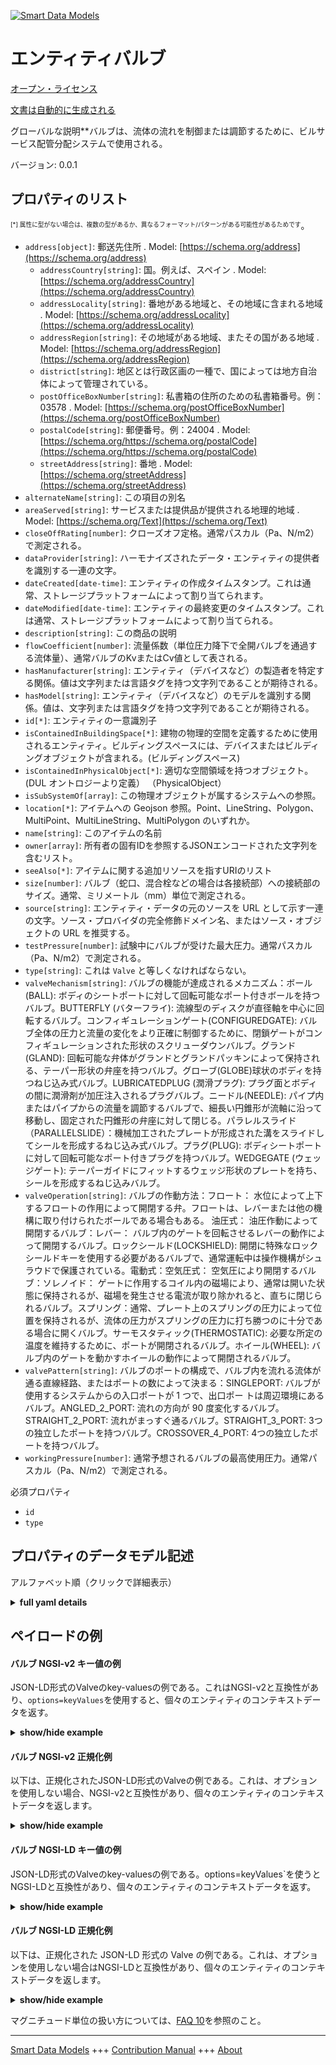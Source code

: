 <!-- 10-Header -->    
[![Smart Data Models](https://smartdatamodels.org/wp-content/uploads/2022/01/SmartDataModels_logo.png "Logo")](https://smartdatamodels.org)    
エンティティバルブ    
=========<!-- /10-Header -->    
<!-- 15-License -->    
[オープン・ライセンス](https://github.com/smart-data-models//dataModel.S4BLDG/blob/master/Valve/LICENSE.md)    
[文書は自動的に生成される](https://docs.google.com/presentation/d/e/2PACX-1vTs-Ng5dIAwkg91oTTUdt8ua7woBXhPnwavZ0FxgR8BsAI_Ek3C5q97Nd94HS8KhP-r_quD4H0fgyt3/pub?start=false&loop=false&delayms=3000#slide=id.gb715ace035_0_60)    
<!-- /15-License -->    
<!-- 20-Description -->    
グローバルな説明**バルブは、流体の流れを制御または調節するために、ビルサービス配管分配システムで使用される。    
バージョン: 0.0.1    
<!-- /20-Description -->    
<!-- 30-PropertiesList -->    
## プロパティのリスト    
<sup><sub>[*] 属性に型がない場合は、複数の型があるか、異なるフォーマット/パターンがある可能性があるためです</sub></sup>。    
- `address[object]`: 郵送先住所  . Model: [https://schema.org/address](https://schema.org/address)	- `addressCountry[string]`: 国。例えば、スペイン  . Model: [https://schema.org/addressCountry](https://schema.org/addressCountry)    
	- `addressLocality[string]`: 番地がある地域と、その地域に含まれる地域  . Model: [https://schema.org/addressLocality](https://schema.org/addressLocality)    
	- `addressRegion[string]`: その地域がある地域、またその国がある地域  . Model: [https://schema.org/addressRegion](https://schema.org/addressRegion)    
	- `district[string]`: 地区とは行政区画の一種で、国によっては地方自治体によって管理されている。      
	- `postOfficeBoxNumber[string]`: 私書箱の住所のための私書箱番号。例：03578  . Model: [https://schema.org/postOfficeBoxNumber](https://schema.org/postOfficeBoxNumber)    
	- `postalCode[string]`: 郵便番号。例：24004  . Model: [https://schema.org/https://schema.org/postalCode](https://schema.org/https://schema.org/postalCode)    
	- `streetAddress[string]`: 番地  . Model: [https://schema.org/streetAddress](https://schema.org/streetAddress)    
- `alternateName[string]`: この項目の別名  - `areaServed[string]`: サービスまたは提供品が提供される地理的地域  . Model: [https://schema.org/Text](https://schema.org/Text)- `closeOffRating[number]`: クローズオフ定格。通常パスカル（Pa、N/m2）で測定される。  - `dataProvider[string]`: ハーモナイズされたデータ・エンティティの提供者を識別する一連の文字。  - `dateCreated[date-time]`: エンティティの作成タイムスタンプ。これは通常、ストレージプラットフォームによって割り当てられます。  - `dateModified[date-time]`: エンティティの最終変更のタイムスタンプ。これは通常、ストレージプラットフォームによって割り当てられる。  - `description[string]`: この商品の説明  - `flowCoefficient[number]`: 流量係数（単位圧力降下で全開バルブを通過する流体量）、通常バルブのKvまたはCv値として表される。  - `hasManufacturer[string]`: エンティティ（デバイスなど）の製造者を特定する関係。値は文字列または言語タグを持つ文字列であることが期待される。  - `hasModel[string]`: エンティティ（デバイスなど）のモデルを識別する関係。値は、文字列または言語タグを持つ文字列であることが期待される。  - `id[*]`: エンティティの一意識別子  - `isContainedInBuildingSpace[*]`: 建物の物理的空間を定義するために使用されるエンティティ。ビルディングスペースには、デバイスまたはビルディングオブジェクトが含まれる。(ビルディングスペース)  - `isContainedInPhysicalObject[*]`: 適切な空間領域を持つオブジェクト。  (DUL オントロジーより定義） （PhysicalObject）  - `isSubSystemOf[array]`: この物理オブジェクトが属するシステムへの参照。  - `location[*]`: アイテムへの Geojson 参照。Point、LineString、Polygon、MultiPoint、MultiLineString、MultiPolygon のいずれか。  - `name[string]`: このアイテムの名前  - `owner[array]`: 所有者の固有IDを参照するJSONエンコードされた文字列を含むリスト。  - `seeAlso[*]`: アイテムに関する追加リソースを指すURIのリスト  - `size[number]`: バルブ（蛇口、混合栓などの場合は各接続部）への接続部のサイズ。通常、ミリメートル（mm）単位で測定される。  - `source[string]`: エンティティ・データの元のソースを URL として示す一連の文字。ソース・プロバイダの完全修飾ドメイン名、またはソース・オブジェクトの URL を推奨する。  - `testPressure[number]`: 試験中にバルブが受けた最大圧力。通常パスカル（Pa、N/m2）で測定される。  - `type[string]`: これは `Valve` と等しくなければならない。  - `valveMechanism[string]`: バルブの機能が達成されるメカニズム：ボール(BALL): ボディのシートポートに対して回転可能なポート付きボールを持つバルブ。BUTTERFLY (バターフライ): 流線型のディスクが直径軸を中心に回転するバルブ。コンフィギュレーションゲート(CONFIGUREDGATE): バルブ全体の圧力と流量の変化をより正確に制御するために、閉鎖ゲートがコンフィギュレーションされた形状のスクリューダウンバルブ。グランド(GLAND): 回転可能な弁体がグランドとグランドパッキンによって保持される、テーパー形状の弁座を持つバルブ。グローブ(GLOBE)球状のボディを持つねじ込み式バルブ。LUBRICATEDPLUG (潤滑プラグ): プラグ面とボディの間に潤滑剤が加圧注入されるプラグバルブ。ニードル(NEEDLE): パイプ内またはパイプからの流量を調節するバルブで、細長い円錐形が流軸に沿って移動し、固定された円錐形の弁座に対して閉じる。パラレルスライド（PARALLELSLIDE）：機械加工されたプレートが形成された溝をスライドしてシールを形成するねじ込み式バルブ。プラグ(PLUG): ボディシートポートに対して回転可能なポート付きプラグを持つバルブ。WEDGEGATE (ウェッジゲート): テーパーガイドにフィットするウェッジ形状のプレートを持ち、シールを形成するねじ込みバルブ。  - `valveOperation[string]`: バルブの作動方法：フロート： 水位によって上下するフロートの作用によって開閉する弁。フロートは、レバーまたは他の機構に取り付けられたボールである場合もある。 油圧式： 油圧作動によって開閉するバルブ：レバー： バルブ内のゲートを回転させるレバーの動作によって開閉するバルブ。ロックシールド(LOCKSHIELD): 開閉に特殊なロックシールドキーを使用する必要があるバルブで、通常運転中は操作機構がシュラウドで保護されている。電動式：空気圧式： 空気圧により開閉するバルブ：ソレノイド： ゲートに作用するコイル内の磁場により、通常は開いた状態に保持されるが、磁場を発生させる電流が取り除かれると、直ちに閉じられるバルブ。スプリング：通常、プレート上のスプリングの圧力によって位置を保持されるが、流体の圧力がスプリングの圧力に打ち勝つのに十分である場合に開くバルブ。サーモスタティック(THERMOSTATIC): 必要な所定の温度を維持するために、ポートが開閉されるバルブ。ホイール(WHEEL): バルブ内のゲートを動かすホイールの動作によって開閉されるバルブ。  - `valvePattern[string]`: バルブのポートの構成で、バルブ内を流れる流体が通る直線経路、またはポートの数によって決まる：SINGLEPORT: バルブが使用するシステムからの入口ポートが 1 つで、出口ポー トは周辺環境にあるバルブ。ANGLED_2_PORT: 流れの方向が 90 度変化するバルブ。STRAIGHT_2_PORT: 流れがまっすぐ通るバルブ。STRAIGHT_3_PORT: 3つの独立したポートを持つバルブ。CROSSOVER_4_PORT: 4つの独立したポートを持つバルブ。  - `workingPressure[number]`: 通常予想されるバルブの最高使用圧力。通常パスカル（Pa、N/m2）で測定される。  <!-- /30-PropertiesList -->    
<!-- 35-RequiredProperties -->    
必須プロパティ    
- `id`  - `type`  <!-- /35-RequiredProperties -->    
<!-- 40-RequiredProperties -->    
<!-- /40-RequiredProperties -->    
<!-- 50-DataModelHeader -->    
## プロパティのデータモデル記述    
アルファベット順（クリックで詳細表示）    
<!-- /50-DataModelHeader -->    
<!-- 60-ModelYaml -->    
<details><summary><strong>full yaml details</strong></summary>      
```yaml    
Valve:      
  description: A valve is used in a building services piping distribution system to control or modulate the flow of the fluid.      
  properties:      
    address:      
      description: The mailing address      
      properties:      
        addressCountry:      
          description: 'The country. For example, Spain'      
          type: string      
          x-ngsi:      
            model: https://schema.org/addressCountry      
            type: Property      
        addressLocality:      
          description: 'The locality in which the street address is, and which is in the region'      
          type: string      
          x-ngsi:      
            model: https://schema.org/addressLocality      
            type: Property      
        addressRegion:      
          description: 'The region in which the locality is, and which is in the country'      
          type: string      
          x-ngsi:      
            model: https://schema.org/addressRegion      
            type: Property      
        district:      
          description: 'A district is a type of administrative division that, in some countries, is managed by the local government'      
          type: string      
          x-ngsi:      
            type: Property      
        postOfficeBoxNumber:      
          description: 'The post office box number for PO box addresses. For example, 03578'      
          type: string      
          x-ngsi:      
            model: https://schema.org/postOfficeBoxNumber      
            type: Property      
        postalCode:      
          description: 'The postal code. For example, 24004'      
          type: string      
          x-ngsi:      
            model: https://schema.org/https://schema.org/postalCode      
            type: Property      
        streetAddress:      
          description: The street address      
          type: string      
          x-ngsi:      
            model: https://schema.org/streetAddress      
            type: Property      
        streetNr:      
          description: Number identifying a specific property on a public street      
          type: string      
          x-ngsi:      
            type: Property      
      type: object      
      x-ngsi:      
        model: https://schema.org/address      
        type: Property      
    alternateName:      
      description: An alternative name for this item      
      type: string      
      x-ngsi:      
        type: Property      
    areaServed:      
      description: The geographic area where a service or offered item is provided      
      type: string      
      x-ngsi:      
        model: https://schema.org/Text      
        type: Property      
    closeOffRating:      
      description: 'Close off rating. Usually measured in Pascals (Pa, N/m2)'      
      type: number      
      x-ngsi:      
        type: Property      
    dataProvider:      
      description: A sequence of characters identifying the provider of the harmonised data entity      
      type: string      
      x-ngsi:      
        type: Property      
    dateCreated:      
      description: Entity creation timestamp. This will usually be allocated by the storage platform      
      format: date-time      
      type: string      
      x-ngsi:      
        type: Property      
    dateModified:      
      description: Timestamp of the last modification of the entity. This will usually be allocated by the storage platform      
      format: date-time      
      type: string      
      x-ngsi:      
        type: Property      
    description:      
      description: A description of this item      
      type: string      
      x-ngsi:      
        type: Property      
    flowCoefficient:      
      description: 'Flow coefficient (the quantity of fluid that passes through a fully open valve at unit pressure drop), typically expressed as the Kv or Cv value for the valve'      
      type: number      
      x-ngsi:      
        type: Property      
    hasManufacturer:      
      description: 'A relationship identifying the manufacturer of an entity (e.g., device). The value is expected to be a string or a string with language tag'      
      type: string      
      x-ngsi:      
        type: Property      
    hasModel:      
      description: 'A relationship identifying the model of an entity (e.g., device). The value is expected to be a string or a string with language tag'      
      type: string      
      x-ngsi:      
        type: Property      
    id:      
      anyOf:      
        - description: Identifier format of any NGSI entity      
          maxLength: 256      
          minLength: 1      
          pattern: ^[\w\-\.\{\}\$\+\*\[\]`|~^@!,:\\]+$      
          type: string      
          x-ngsi:      
            type: Property      
        - description: Identifier format of any NGSI entity      
          format: uri      
          type: string      
          x-ngsi:      
            type: Property      
      description: Unique identifier of the entity      
      x-ngsi:      
        type: Property      
    isContainedInBuildingSpace:      
      anyOf:      
        - description: Identifier format of any NGSI entity      
          maxLength: 256      
          minLength: 1      
          pattern: ^[\w\-\.\{\}\$\+\*\[\]`|~^@!,:\\]+$      
          type: string      
          x-ngsi:      
            type: Property      
        - description: Identifier format of any NGSI entity      
          format: uri      
          type: string      
          x-ngsi:      
            type: Property      
      description: An entity used to define the physical spaces of the building. A building space contains devices or building objects. (BuildingSpace)      
      x-ngsi:      
        type: Property      
    isContainedInPhysicalObject:      
      anyOf:      
        - description: Identifier format of any NGSI entity      
          maxLength: 256      
          minLength: 1      
          pattern: ^[\w\-\.\{\}\$\+\*\[\]`|~^@!,:\\]+$      
          type: string      
          x-ngsi:      
            type: Property      
        - description: Identifier format of any NGSI entity      
          format: uri      
          type: string      
          x-ngsi:      
            type: Property      
      description: Any Object that has a proper space region.  (Definition extracted from DUL ontology) (PhysicalObject)      
      x-ngsi:      
        type: Property      
    isSubSystemOf:      
      description: A reference to a system(s) that this Physical Object is part of      
      items:      
        anyOf:      
          - description: Identifier format of any NGSI entity      
            maxLength: 256      
            minLength: 1      
            pattern: ^[\w\-\.\{\}\$\+\*\[\]`|~^@!,:\\]+$      
            type: string      
            x-ngsi:      
              type: Property      
          - description: Identifier format of any NGSI entity      
            format: uri      
            type: string      
            x-ngsi:      
              type: Property      
        description: Unique identifier of the entity      
        x-ngsi:      
          type: Property      
      type: array      
      x-ngsi:      
        type: Relationship      
    location:      
      description: 'Geojson reference to the item. It can be Point, LineString, Polygon, MultiPoint, MultiLineString or MultiPolygon'      
      oneOf:      
        - description: Geojson reference to the item. Point      
          properties:      
            bbox:      
              items:      
                type: number      
              minItems: 4      
              type: array      
            coordinates:      
              items:      
                type: number      
              minItems: 2      
              type: array      
            type:      
              enum:      
                - Point      
              type: string      
          required:      
            - type      
            - coordinates      
          title: GeoJSON Point      
          type: object      
          x-ngsi:      
            type: GeoProperty      
        - description: Geojson reference to the item. LineString      
          properties:      
            bbox:      
              items:      
                type: number      
              minItems: 4      
              type: array      
            coordinates:      
              items:      
                items:      
                  type: number      
                minItems: 2      
                type: array      
              minItems: 2      
              type: array      
            type:      
              enum:      
                - LineString      
              type: string      
          required:      
            - type      
            - coordinates      
          title: GeoJSON LineString      
          type: object      
          x-ngsi:      
            type: GeoProperty      
        - description: Geojson reference to the item. Polygon      
          properties:      
            bbox:      
              items:      
                type: number      
              minItems: 4      
              type: array      
            coordinates:      
              items:      
                items:      
                  items:      
                    type: number      
                  minItems: 2      
                  type: array      
                minItems: 4      
                type: array      
              type: array      
            type:      
              enum:      
                - Polygon      
              type: string      
          required:      
            - type      
            - coordinates      
          title: GeoJSON Polygon      
          type: object      
          x-ngsi:      
            type: GeoProperty      
        - description: Geojson reference to the item. MultiPoint      
          properties:      
            bbox:      
              items:      
                type: number      
              minItems: 4      
              type: array      
            coordinates:      
              items:      
                items:      
                  type: number      
                minItems: 2      
                type: array      
              type: array      
            type:      
              enum:      
                - MultiPoint      
              type: string      
          required:      
            - type      
            - coordinates      
          title: GeoJSON MultiPoint      
          type: object      
          x-ngsi:      
            type: GeoProperty      
        - description: Geojson reference to the item. MultiLineString      
          properties:      
            bbox:      
              items:      
                type: number      
              minItems: 4      
              type: array      
            coordinates:      
              items:      
                items:      
                  items:      
                    type: number      
                  minItems: 2      
                  type: array      
                minItems: 2      
                type: array      
              type: array      
            type:      
              enum:      
                - MultiLineString      
              type: string      
          required:      
            - type      
            - coordinates      
          title: GeoJSON MultiLineString      
          type: object      
          x-ngsi:      
            type: GeoProperty      
        - description: Geojson reference to the item. MultiLineString      
          properties:      
            bbox:      
              items:      
                type: number      
              minItems: 4      
              type: array      
            coordinates:      
              items:      
                items:      
                  items:      
                    items:      
                      type: number      
                    minItems: 2      
                    type: array      
                  minItems: 4      
                  type: array      
                type: array      
              type: array      
            type:      
              enum:      
                - MultiPolygon      
              type: string      
          required:      
            - type      
            - coordinates      
          title: GeoJSON MultiPolygon      
          type: object      
          x-ngsi:      
            type: GeoProperty      
      x-ngsi:      
        type: GeoProperty      
    name:      
      description: The name of this item      
      type: string      
      x-ngsi:      
        type: Property      
    owner:      
      description: A List containing a JSON encoded sequence of characters referencing the unique Ids of the owner(s)      
      items:      
        anyOf:      
          - description: Identifier format of any NGSI entity      
            maxLength: 256      
            minLength: 1      
            pattern: ^[\w\-\.\{\}\$\+\*\[\]`|~^@!,:\\]+$      
            type: string      
            x-ngsi:      
              type: Property      
          - description: Identifier format of any NGSI entity      
            format: uri      
            type: string      
            x-ngsi:      
              type: Property      
        description: Unique identifier of the entity      
        x-ngsi:      
          type: Property      
      type: array      
      x-ngsi:      
        type: Property      
    seeAlso:      
      description: list of uri pointing to additional resources about the item      
      oneOf:      
        - items:      
            format: uri      
            type: string      
          minItems: 1      
          type: array      
        - format: uri      
          type: string      
      x-ngsi:      
        type: Property      
    size:      
      description: 'The size of the connection to the valve (or to each connection for faucets, mixing valves, etc.). Usually measured in millimeters (mm)'      
      type: number      
      x-ngsi:      
        type: Property      
    source:      
      description: 'A sequence of characters giving the original source of the entity data as a URL. Recommended to be the fully qualified domain name of the source provider, or the URL to the source object'      
      type: string      
      x-ngsi:      
        type: Property      
    testPressure:      
      description: 'The maximum pressure to which the valve has been subjected under test. Usually measured in Pascals (Pa, N/m2)'      
      type: number      
      x-ngsi:      
        type: Property      
    type:      
      description: It must be equal to `Valve`      
      enum:      
        - Valve      
      type: string      
      x-ngsi:      
        type: Property      
    valveMechanism:      
      description: 'The mechanism by which the valve function is achieved where: BALL: Valve that has a ported ball that can be turned relative to the body seat ports. BUTTERFLY: Valve in which a streamlined disc pivots about a diametric axis. CONFIGUREDGATE: Screwdown valve in which the closing gate is shaped in a configured manner to have a more precise control of pressure and flow change across the valve. GLAND: Valve with a tapered seating, in which a rotatable plug is retained by means of a gland and gland packing. GLOBE: Screwdown valve that has a spherical body. LUBRICATEDPLUG: Plug valve in which a lubricant is injected under pressure between the plug face and the body. NEEDLE: Valve for regulating the flow in or from a pipe, in which a slender cone moves along the axis of flow to close against a fixed conical seat. PARALLELSLIDE: Screwdown valve that has a machined plate that slides in formed grooves to form a seal. PLUG: Valve that has a ported plug that can be turned relative to the body seat ports. WEDGEGATE: Screwdown valve that has a wedge shaped plate fitting into tapered guides to form a seal'      
      type: string      
      x-ngsi:      
        type: Property      
    valveOperation:      
      description: 'The method of valve operation where: DROPWEIGHT: A valve that is closed by the action of a weighted lever being released, the weight normally being prevented from dropping by being held by a wire, the closure normally being made by the action of heat on a fusible link in the wire FLOAT: A valve that is opened and closed by the action of a float that rises and falls with water level. The float may be a ball attached to a lever or other mechanism HYDRAULIC: A valve that is opened and closed by hydraulic actuation LEVER: A valve that is opened and closed by the action of a lever rotating the gate within the valve. LOCKSHIELD: A valve that requires the use of a special lockshield key for opening and closing, the operating mechanism being protected by a shroud during normal operation. MOTORIZED: A valve that is opened and closed by the action of an electric motor on an actuator PNEUMATIC: A valve that is opened and closed by pneumatic actuation SOLENOID: A valve that is normally held open by a magnetic field in a coil acting on the gate but that is closed immediately if the electrical current generating the magnetic field is removed. SPRING: A valve that is normally held in position by the pressure of a spring on a plate but that may be caused to open if the pressure of the fluid is sufficient to overcome the spring pressure. THERMOSTATIC: A valve in which the ports are opened or closed to maintain a required predetermined temperature. WHEEL: A valve that is opened and closed by the action of a wheel moving the gate within the valve'      
      type: string      
      x-ngsi:      
        type: Property      
    valvePattern:      
      description: 'The configuration of the ports of a valve according to either the linear route taken by a fluid flowing through the valve or by the number of ports where: SINGLEPORT: Valve that has a single entry port from the system that it serves, the exit port being to the surrounding environment. ANGLED_2_PORT: Valve in which the direction of flow is changed through 90 degrees. STRAIGHT_2_PORT: Valve in which the flow is straight through. STRAIGHT_3_PORT: Valve with three separate ports. CROSSOVER_4_PORT: Valve with 4 separate ports'      
      type: string      
      x-ngsi:      
        type: Property      
    workingPressure:      
      description: 'The normally expected maximum working pressure of the valve. Usually measured in Pascals (Pa, N/m2)'      
      type: number      
      x-ngsi:      
        type: Property      
  required:      
    - id      
    - type      
  type: object      
  x-derived-from: "https://saref.etsi.org/saref4bldg/v1.1.2/#s4bldg:Valve"      
  x-disclaimer: 'Redistribution and use in source and binary forms, with or without modification, are permitted  provided that the license conditions are met. Copyleft (c) 2022 Contributors to Smart Data Models Program'      
  x-license-url: https://github.com/smart-data-models/dataModel.S4BLDG/blob/master/Valve/LICENSE.md      
  x-model-schema: https://smart-data-models.github.com/dataModel.SAREF4BLDG/Valve/schema.json      
  x-model-tags: SAREF Valve      
  x-version: 0.0.1      
```    
</details>      
<!-- /60-ModelYaml -->    
<!-- 70-MiddleNotes -->    
<!-- /70-MiddleNotes -->    
<!-- 80-Examples -->    
## ペイロードの例    
#### バルブ NGSI-v2 キー値の例    
JSON-LD形式のValveのkey-valuesの例である。これはNGSI-v2と互換性があり、`options=keyValues`を使用すると、個々のエンティティのコンテキストデータを返す。    
<details><summary><strong>show/hide example</strong></summary>      
```json  
{  
  "id": "urn:ngsi-ld:Valve:5606802d-9bfc-41f4-b6cb-7a2dc52214ea",  
  "type": "Valve",  
  "closeOffRating": 0.9792941241344664,  
  "flowCoefficient": 0.825533650257277,  
  "size": 0.7178529493113952,  
  "testPressure": 0.9690729968605641,  
  "valveMechanism": "Greece",  
  "valveOperation": "auxiliary",  
  "valvePattern": "Consultant",  
  "workingPressure": 0.8773888966189294,  
  "isContainedInBuildingSpace": "urn:ngsi-ld:BuildingSpace:c2e1097b-602a-49ef-b81e-73687c4868b3",  
  "isContainedInPhysicalObject": "urn:ngsi-ld:PhysicalObject:663b3745-acf8-4b86-ab69-693afe57cf2c",  
  "isSubSystemOf": [  
    "urn:ngsi-ld:System:9ec35827-e00f-461e-8f22-5cd758f7f7f6",  
    "urn:ngsi-ld:System:aac7e87c-55fe-4c45-88aa-1cb36e3512f9",  
    "urn:ngsi-ld:System:a4adbc73-68e8-43c6-b366-adc5ffb0e4f8"  
  ],  
  "hasManufacturer": "Valve Company Inc.",  
  "hasModel": "Valve 0.1.2",  
  "dateCreated": "2023-01-25T17:39:28Z",  
  "dateModified": "2023-01-26T11:24:20Z",  
  "source": "Import",  
  "name": "Valve",  
  "alternateName": "Valve type 2",  
  "description": "Valve of limited Valve types",  
  "dataProvider": "IFC file"  
}  
```  
</details>    
#### バルブ NGSI-v2 正規化例    
以下は、正規化されたJSON-LD形式のValveの例である。これは、オプションを使用しない場合、NGSI-v2と互換性があり、個々のエンティティのコンテキストデータを返します。    
<details><summary><strong>show/hide example</strong></summary>      
```json  
{  
  "id": "urn:ngsi-ld:Valve:5384a157-cc2a-4984-b4ed-4273d58990da",  
  "type": "Valve",  
  "closeOffRating": {  
    "type": "Number",  
    "value": 0.6442998208642058  
  },  
  "flowCoefficient": {  
    "type": "Number",  
    "value": 0.9502368316657622  
  },  
  "size": {  
    "type": "Number",  
    "value": 0.1757245625885473  
  },  
  "testPressure": {  
    "type": "Number",  
    "value": 0.3547642349477015  
  },  
  "valveMechanism": {  
    "type": "Text",  
    "value": "Comoro Franc"  
  },  
  "valveOperation": {  
    "type": "Text",  
    "value": "capacity"  
  },  
  "valvePattern": {  
    "type": "Text",  
    "value": "Regional"  
  },  
  "workingPressure": {  
    "type": "Number",  
    "value": 0.7616536973295315  
  },  
  "isContainedInBuildingSpace": {  
    "type": "Text",  
    "value": "urn:ngsi-ld:BuildingSpace:4c2121a4-e126-4cee-bd63-517a31e19d0c"  
  },  
  "isContainedInPhysicalObject": {  
    "type": "Text",  
    "value": "urn:ngsi-ld:PhysicalObject:3b7bbebe-aa67-4d67-991d-8360e38cb075"  
  },  
  "isSubSystemOf": {  
    "type": "StructuredValue",  
    "value": [  
      "urn:ngsi-ld:System:a3691c28-c6b1-4dbd-8781-58c369f780f2",  
      "urn:ngsi-ld:System:bd7d12e5-25ef-474b-93af-bba6ebef4782",  
      "urn:ngsi-ld:System:0ee8b6da-5507-42c2-a80d-eaea8b13a894"  
    ]  
  },  
  "hasManufacturer": {  
    "type": "Text",  
    "value": "Valve Company Inc."  
  },  
  "hasModel": {  
    "type": "Text",  
    "value": "Valve 0.1.2"  
  },  
  "dateCreated": {  
    "type": "DateTime",  
    "value": "2023-01-25T15:00:30.8255456+01:00"  
  },  
  "dateModified": {  
    "type": "DateTime",  
    "value": "2023-01-26T14:02:17.0152497+01:00"  
  },  
  "source": {  
    "type": "Text",  
    "value": "Import"  
  },  
  "name": {  
    "type": "Text",  
    "value": "Valve"  
  },  
  "alternateName": {  
    "type": "Text",  
    "value": "Valve type 2"  
  },  
  "description": {  
    "type": "Text",  
    "value": "Valve of limited Valve types"  
  },  
  "dataProvider": {  
    "type": "Text",  
    "value": "IFC file"  
  }  
}  
```  
</details>    
#### バルブ NGSI-LD キー値の例    
JSON-LD形式のValveのkey-valuesの例である。options=keyValues`を使うとNGSI-LDと互換性があり、個々のエンティティのコンテキストデータを返す。    
<details><summary><strong>show/hide example</strong></summary>      
```json  
{  
  "id": "urn:ngsi-ld:Valve:5606802d-9bfc-41f4-b6cb-7a2dc52214ea",  
  "type": "Valve",  
  "closeOffRating": 0.9792941241344664,  
  "flowCoefficient": 0.825533650257277,  
  "size": 0.7178529493113952,  
  "testPressure": 0.9690729968605641,  
  "valveMechanism": "Greece",  
  "valveOperation": "auxiliary",  
  "valvePattern": "Consultant",  
  "workingPressure": 0.8773888966189294,  
  "isContainedInBuildingSpace": "urn:ngsi-ld:BuildingSpace:c2e1097b-602a-49ef-b81e-73687c4868b3",  
  "isContainedInPhysicalObject": "urn:ngsi-ld:PhysicalObject:663b3745-acf8-4b86-ab69-693afe57cf2c",  
  "isSubSystemOf": [  
    "urn:ngsi-ld:System:9ec35827-e00f-461e-8f22-5cd758f7f7f6",  
    "urn:ngsi-ld:System:aac7e87c-55fe-4c45-88aa-1cb36e3512f9",  
    "urn:ngsi-ld:System:a4adbc73-68e8-43c6-b366-adc5ffb0e4f8"  
  ],  
  "hasManufacturer": "Valve Company Inc.",  
  "hasModel": "Valve 0.1.2",  
  "dateCreated": "2023-01-25T17:39:28Z",  
  "dateModified": "2023-01-26T11:24:20Z",  
  "source": "Import",  
  "name": "Valve",  
  "alternateName": "Valve type 2",  
  "description": "Valve of limited Valve types",  
  "dataProvider": "IFC file",  
  "@context": [  
    "https://raw.githubusercontent.com/smart-data-models/dataModel.S4BLDG/master/context.jsonld",  
    "https://uri.etsi.org/ngsi-ld/v1/ngsi-ld-core-context.jsonld"  
  ]  
}  
```  
</details>    
#### バルブ NGSI-LD 正規化例    
以下は、正規化された JSON-LD 形式の Valve の例である。これは、オプションを使用しない場合はNGSI-LDと互換性があり、個々のエンティティのコンテキストデータを返します。    
<details><summary><strong>show/hide example</strong></summary>      
```json  
{  
  "id": "urn:ngsi-ld:Valve:ca643e8d-ccbe-4bc2-a132-c5a51578501a",  
  "type": "Valve",  
  "closeOffRating": {  
    "type": "Property",  
    "unitCode": "N/m2",  
    "observedAt": "2023-01-25T21:38:33Z",  
    "value": 0.4968075534065832  
  },  
  "flowCoefficient": {  
    "type": "Property",  
    "unitCode": "NA",  
    "observedAt": "2023-01-26T07:44:38Z",  
    "value": 0.3336750880832986  
  },  
  "size": {  
    "type": "Property",  
    "unitCode": "mm",  
    "observedAt": "2023-01-26T10:49:30Z",  
    "value": 0.686759934652535  
  },  
  "testPressure": {  
    "type": "Property",  
    "unitCode": "N/m2",  
    "observedAt": "2023-01-26T10:54:40Z",  
    "value": 0.2729778598678245  
  },  
  "valveMechanism": {  
    "type": "Property",  
    "value": "SSL"  
  },  
  "valveOperation": {  
    "type": "Property",  
    "value": "navigate"  
  },  
  "valvePattern": {  
    "type": "Property",  
    "value": "Central"  
  },  
  "workingPressure": {  
    "type": "Property",  
    "unitCode": "N/m2",  
    "observedAt": "2023-01-26T10:53:59Z",  
    "value": 0.9890036767805558  
  },  
  "isContainedInBuildingSpace": {  
    "type": "Relationship",  
    "object": "urn:ngsi-ld:BuildingSpace:ef5535ea-a226-4e13-ad18-534fe0998b5e"  
  },  
  "isContainedInPhysicalObject": {  
    "type": "Relationship",  
    "object": "urn:ngsi-ld:PhysicalObject:269255de-ebf6-4014-b255-7769687247ae"  
  },  
  "isSubSystemOf": [  
    {  
      "type": "Relationship",  
      "object": "urn:ngsi-ld:System:3199df5c-0c82-41fa-8c1c-450850408792"  
    },  
    {  
      "type": "Relationship",  
      "object": "urn:ngsi-ld:System:756104c3-38c5-400b-9598-4a604d9415e1"  
    },  
    {  
      "type": "Relationship",  
      "object": "urn:ngsi-ld:System:e8b9c356-91e3-4ff9-a98c-5bcae397ed67"  
    }  
  ],  
  "hasManufacturer": {  
    "type": "Property",  
    "value": "Valve Company Inc."  
  },  
  "hasModel": {  
    "type": "Property",  
    "value": "Valve 0.1.2"  
  },  
  "dateCreated": {  
    "type": "Property",  
    "value": "2023-01-25T16:14:40Z"  
  },  
  "dateModified": {  
    "type": "Property",  
    "value": "2023-01-26T03:09:51Z"  
  },  
  "source": {  
    "type": "Property",  
    "value": "Import"  
  },  
  "name": {  
    "type": "Property",  
    "value": "Valve"  
  },  
  "alternateName": {  
    "type": "Property",  
    "value": "Valve type 2"  
  },  
  "description": {  
    "type": "Property",  
    "value": "Valve of limited Valve types"  
  },  
  "dataProvider": {  
    "type": "Property",  
    "value": "IFC file"  
  },  
  "@context": [  
    "https://raw.githubusercontent.com/smart-data-models/dataModel.S4BLDG/master/context.jsonld",  
    "https://uri.etsi.org/ngsi-ld/v1/ngsi-ld-core-context.jsonld"  
  ]  
}  
```  
</details><!-- /80-Examples -->    
<!-- 90-FooterNotes -->    
<!-- /90-FooterNotes -->    
<!-- 95-Units -->    
マグニチュード単位の扱い方については、[FAQ 10](https://smartdatamodels.org/index.php/faqs/)を参照のこと。    
<!-- /95-Units -->    
<!-- 97-LastFooter -->    
---    
[Smart Data Models](https://smartdatamodels.org) +++ [Contribution Manual](https://bit.ly/contribution_manual) +++ [About](https://bit.ly/Introduction_SDM)<!-- /97-LastFooter -->    
